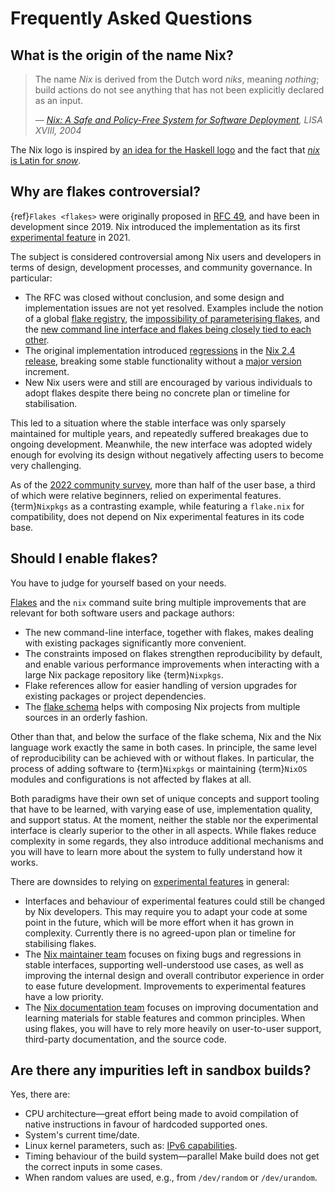# Frequently Asked Questions

## What is the origin of the name Nix?

> The name *Nix* is derived from the Dutch word *niks*, meaning *nothing*;
> build actions do not see anything that has not been explicitly declared as an input.
>
> &mdash; <cite>[Nix: A Safe and Policy-Free System for Software Deployment](https://edolstra.github.io/pubs/nspfssd-lisa2004-final.pdf), LISA XVIII, 2004</cite>

The Nix logo is inspired by [an idea for the Haskell logo](https://wiki.haskell.org/File:Sgf-logo-blue.png) and the fact that [*nix* is Latin for *snow*](https://nix-dev.science.uu.narkive.com/VDaaP1BY/nix-logo).

## Why are flakes controversial?

{ref}`Flakes <flakes>` were originally proposed in [RFC 49](https://github.com/NixOS/rfcs/pull/49), and have been in development since 2019.
Nix introduced the implementation as its first [experimental feature] in 2021.

[experimental feature]: https://nixos.org/manual/nix/unstable/contributing/experimental-features.html

The subject is considered controversial among Nix users and developers in terms of design, development processes, and community governance.
In particular:
- The RFC was closed without conclusion, and some design and implementation issues are not yet resolved.
  Examples include the notion of a global [flake registry], the [impossibility of parameterising flakes](https://github.com/NixOS/nix/issues/2861), and the [new command line interface and flakes being closely tied to each other](https://discourse.nixos.org/t/2023-03-06-nix-team-meeting-minutes-38/26056#cli-stabilisation-announcement-draft-4).
- The original implementation introduced [regressions](https://discourse.nixos.org/t/nix-2-4-and-what-s-next/16257) in the [Nix 2.4 release](https://nixos.org/manual/nix/stable/release-notes/rl-2.4.html), breaking some stable functionality without a [major version](https://semver.org/) increment.
- New Nix users were and still are encouraged by various individuals to adopt flakes despite there being no concrete plan or timeline for stabilisation.

[flake registry]: https://nixos.org/manual/nix/stable/command-ref/new-cli/nix3-registry.html

This led to a situation where the stable interface was only sparsely maintained for multiple years, and repeatedly suffered breakages due to ongoing development.
Meanwhile, the new interface was adopted widely enough for evolving its design without negatively affecting users to become very challenging.

As of the [2022 community survey](https://discourse.nixos.org/t/2022-nix-survey-results/18983), more than half of the user base, a third of which were relative beginners, relied on experimental features.
{term}`Nixpkgs` as a contrasting example, while featuring a `flake.nix` for compatibility, does not depend on Nix experimental features in its code base.

## Should I enable flakes?

You have to judge for yourself based on your needs.

[Flakes](https://nix.dev/concepts/flakes) and the `nix` command suite bring multiple improvements that are relevant for both software users and package authors:

- The new command-line interface, together with flakes, makes dealing with existing packages significantly more convenient.
- The constraints imposed on flakes strengthen reproducibility by default, and enable various performance improvements when interacting with a large Nix package repository like {term}`Nixpkgs`.
- Flake references allow for easier handling of version upgrades for existing packages or project dependencies.
- The [flake schema](https://nixos.wiki/wiki/Flakes#Flake_schema) helps with composing Nix projects from multiple sources in an orderly fashion.

Other than that, and below the surface of the flake schema, Nix and the Nix language work exactly the same in both cases.
In principle, the same level of reproducibility can be achieved with or without flakes.
In particular, the process of adding software to {term}`Nixpkgs` or maintaining {term}`NixOS` modules and configurations is not affected by flakes at all.

Both paradigms have their own set of unique concepts and support tooling that have to be learned, with varying ease of use, implementation quality, and support status.
At the moment, neither the stable nor the experimental interface is clearly superior to the other in all aspects.
While flakes reduce complexity in some regards, they also introduce additional mechanisms and you will have to learn more about the system to fully understand how it works.

There are downsides to relying on [experimental features](https://nixos.org/manual/nix/stable/command-ref/conf-file.html#conf-experimental-features) in general:

- Interfaces and behaviour of experimental features could still be changed by Nix developers.
  This may require you to adapt your code at some point in the future, which will be more effort when it has grown in complexity.
  Currently there is no agreed-upon plan or timeline for stabilising flakes.
- The [Nix maintainer team](https://nixos.org/community/teams/nix.html) focuses on fixing bugs and regressions in stable interfaces, supporting well-understood use cases, as well as improving the internal design and overall contributor experience in order to ease future development.
  Improvements to experimental features have a low priority.
- The [Nix documentation team](https://nixos.org/community/teams/documentation.html) focuses on improving documentation and learning materials for stable features and common principles.
  When using flakes, you will have to rely more heavily on user-to-user support, third-party documentation, and the source code.

## Are there any impurities left in sandbox builds?

Yes, there are:

- CPU architecture—great effort being made to avoid compilation of native instructions in favour of hardcoded supported ones.
- System's current time/date.
- Linux kernel parameters, such as: [IPv6 capabilities](https://github.com/NixOS/nix/issues/5615).
- Timing behaviour of the build system—parallel Make build does not get the correct inputs in some cases.
- When random values are used, e.g., from `/dev/random` or `/dev/urandom`.
